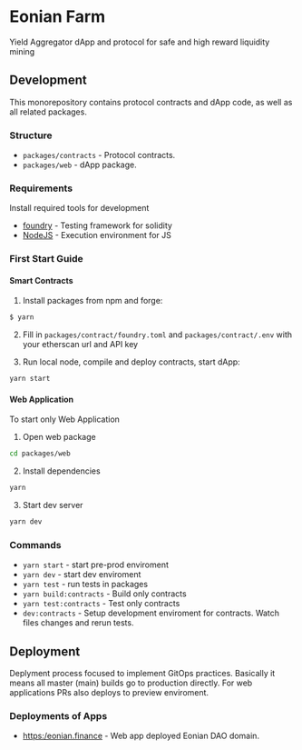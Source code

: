 # Eonian Farm

Yield Aggregator dApp and protocol for safe and high reward liquidity mining

## Development

This monorepository contains protocol contracts and dApp code, as well as all related packages.

### Structure

* `packages/contracts` - Protocol contracts.
* `packages/web` - dApp package.

### Requirements

Install required tools for development

* [foundry](https://book.getfoundry.sh/getting-started/installation.html) - Testing framework for solidity
* [NodeJS](https://nodejs.org/) - Execution environment for JS

### First Start Guide

#### Smart Contracts

1) Install packages from npm and forge:

```bash
$ yarn
```

2) Fill in `packages/contract/foundry.toml` and `packages/contract/.env` with your etherscan url and API key

3) Run local node, compile and deploy contracts, start dApp:

```bash
yarn start
```

#### Web Application

To start only Web Application

1) Open web package

```bash
cd packages/web
```

2) Install dependencies

```bash
yarn
```

3) Start dev server

```bash
yarn dev
```

### Commands

* `yarn start` - start pre-prod enviroment
* `yarn dev` - start dev enviroment
* `yarn test` - run tests in packages
* `yarn build:contracts` - Build only contracts
* `yarn test:contracts` - Test only contracts
* `dev:contracts` - Setup development enviroment for contracts. Watch files changes and rerun tests.



## Deployment

Deplyment process focused to implement GitOps practices. Basically it means all master (main) builds go to production directly. For web applications PRs also deploys to preview enviroment.

### Deployments of Apps

* <https:/eonian.finance> - Web app deployed Eonian DAO domain.

